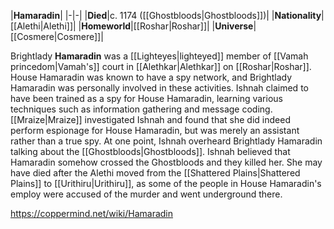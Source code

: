 |**Hamaradin**|
|-|-|
|**Died**|c. 1174 ([[Ghostbloods\|Ghostbloods]])|
|**Nationality**|[[Alethi\|Alethi]]|
|**Homeworld**|[[Roshar\|Roshar]]|
|**Universe**|[[Cosmere\|Cosmere]]|

Brightlady **Hamaradin** was a [[Lighteyes\|lighteyed]] member of [[Vamah princedom\|Vamah's]] court in [[Alethkar\|Alethkar]] on [[Roshar\|Roshar]].
House Hamaradin was known to have a spy network, and Brightlady Hamaradin was personally involved in these activities. Ishnah claimed to have been trained as a spy for House Hamaradin, learning various techniques such as information gathering and message coding. [[Mraize\|Mraize]] investigated Ishnah and found that she did indeed perform espionage for House Hamaradin, but was merely an assistant rather than a true spy.
At one point, Ishnah overheard Brightlady Hamaradin talking about the [[Ghostbloods\|Ghostbloods]]. Ishnah believed that Hamaradin somehow crossed the Ghostbloods and they killed her. She may have died after the Alethi moved from the [[Shattered Plains\|Shattered Plains]] to [[Urithiru\|Urithiru]], as some of the people in House Hamaradin's employ were accused of the murder and went underground there.



https://coppermind.net/wiki/Hamaradin